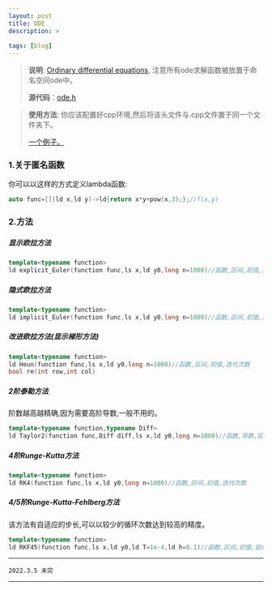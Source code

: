 ```yaml
---
layout: post
title: ODE
description: >
  
tags: [blog]
---
```


>**说明**: [Ordinary differential equations](https://github.com/SekaiGao/ODE),
>注意所有ode求解函数被放置于命名空间ode中。
>
>**源代码**：[ode.h](https://github.com/SekaiGao/ODE/blob/main/ode.h)

>**使用方法**: 你应该配置好cpp环境,然后将该头文件与.cpp文件置于同一个文件夹下。
>
>[一个例子。](https://github.com/SekaiGao/ODE/blob/main/example.cpp)
>

### 1.关于匿名函数

你可以以这样的方式定义lambda函数:
```cpp
auto func=[](ld x,ld y)->ld{return x*y+pow(x,3);};//f(x,y)
```
### 2.方法

##### 显示欧拉方法

```cpp
template<typename function>
ld explicit_Euler(function func,ls x,ld y0,long n=1000)//函数,区间,初值,迭代次数
```

##### 隐式欧拉方法

```cpp
template<typename function>
ld implicit_Euler(function func,ls x,ld y0,long n=1000)//函数,区间,初值,迭代次数
```

##### 改进欧拉方法(显示梯形方法)

```cpp
template<typename function>
ld Heun(function func,ls x,ld y0,long n=1000)//函数,区间,初值,迭代次数
bool re(int row,int col)
```
##### 2阶泰勒方法

阶数越高越精确,因为需要高阶导数,一般不用的。
```cpp
template<typename function,typename Diff>
ld Taylor2(function func,Diff diff,ls x,ld y0,long n=1000)//函数,导数,区间,初值,迭代次数
```

##### 4阶Runge-Kutta方法

```cpp
template<typename function>
ld RK4(function func,ls x,ld y0,long n=1000)//函数,区间,初值,迭代次数
```

##### 4/5阶Runge-Kutta-Fehlberg方法

该方法有自适应的步长,可以以较少的循环次数达到较高的精度。
```cpp
template<typename function>
ld RKF45(function func,ls x,ld y0,ld T=1e-4,ld h=0.1)//函数,区间,初值,容差,初始步长
```
***
```
2022.3.5 未完
```
***
